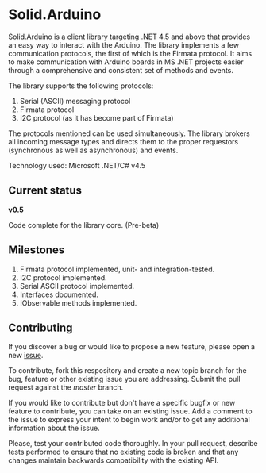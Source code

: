# Solid.Arduino

Solid.Arduino is a client library targeting .NET 4.5 and above that provides an easy way to interact with the Arduino.
The library implements a few communication protocols, the first of which is the Firmata protocol.
It aims to make communication with Arduino boards in MS .NET projects easier
through a comprehensive and consistent set of methods and events.

The library supports the following protocols:

1. Serial (ASCII) messaging protocol
2. Firmata protocol
3. I2C protocol (as it has become part of Firmata)

The protocols mentioned can be used simultaneously. The library brokers all incoming message types
and directs them to the proper requestors (synchronous as well as asynchronous) and events.

Technology used: Microsoft .NET/C# v4.5

## Current status

**v0.5**

Code complete for the library core. (Pre-beta)

## Milestones

1. Firmata protocol implemented, unit- and integration-tested.
2. I2C protocol implemented.
3. Serial ASCII protocol implemented.
4. Interfaces documented.
5. IObservable methods implemented.

## Contributing
If you discover a bug or would like to propose a new feature,
please open a new [issue](https://github.com/solidsoils/arduino/issues?sort=created&state=open).

To contribute, fork this respository and create a new topic branch for the bug,
feature or other existing issue you are addressing. Submit the pull request against the *master* branch.

If you would like to contribute but don't have a specific bugfix or new feature to contribute,
you can take on an existing issue. Add a comment to
the issue to express your intent to begin work and/or to get any additional information about the issue.

Please, test your contributed code thoroughly. In your pull request, describe tests performed to ensure 
that no existing code is broken and that any changes maintain backwards compatibility with the existing API.

